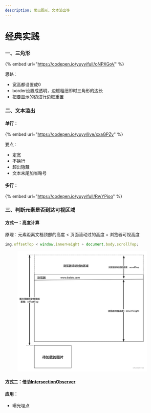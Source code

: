 ```yaml
---
description: 常见图形、文本溢出等
---
```


# 经典实践

### 一、三角形

{% embed url="https://codepen.io/yuyy/full/oNPXGoV" %}

思路：

* 宽高都设置成0
* border设置成透明，边框粗细即时三角形的边长
* 把要显示的边进行边框重置



### 二、文本溢出

#### 单行：

{% embed url="https://codepen.io/yuyy/live/xxaGPZv" %}

要点：

* 定宽
* 不换行
* 超出隐藏
* 文本末尾加省略号

#### 多行：

{% embed url="https://codepen.io/yuyy/full/RwYPjoo" %}

### 三、判断元素是否到达可视区域

#### 方式一：高度计算

原理：元素距离文档顶部的高度 < 页面滚动过的高度 + 浏览器可视高度

```javascript
img.offsetTop < window.innerHeight + document.body.scrollTop;
```

<figure><img src="../../.gitbook/assets/image (1).png" alt=""><figcaption></figcaption></figure>



#### 方式二：借助[IntersectionObserver](https://developer.mozilla.org/zh-CN/docs/Web/API/IntersectionObserver)



#### 应用：

* 曝光埋点

